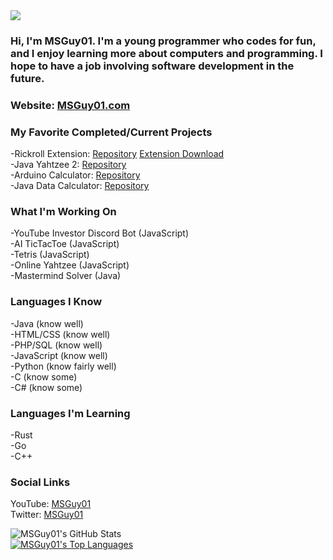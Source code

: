 <img src="https://msguy01.com/images/logo.png"/>

### Hi, I'm MSGuy01. I'm a young programmer who codes for fun, and I enjoy learning more about computers and programming. I hope to have a job involving software development in the future.

### Website:  [MSGuy01.com](https://msguy01.com) 

### My Favorite Completed/Current Projects
-Rickroll Extension: [Repository](https://github.com/MSGuy01/Rickroll-Extension) [Extension Download](https://chrome.google.com/webstore/detail/rickroll-extension/ljkcmgibdnmdjdfpbggohpophnkiajfm)
<br>
-Java Yahtzee 2: [Repository](https://github.com/MSGuy01/Java-Yahtzee-Two)
<br>
-Arduino Calculator: [Repository](https://github.com/MSGuy01/Arduino-Calculator)
<br>
-Java Data Calculator: [Repository](https://github.com/MSGuy01/Data-Calculator) 
<br>

### What I'm Working On
-YouTube Investor Discord Bot (JavaScript)
<br>
-AI TicTacToe (JavaScript)
<br>
-Tetris (JavaScript)
<br>
-Online Yahtzee (JavaScript)
<br>
-Mastermind Solver (Java)

### Languages I Know
-Java (know well)
<br>
-HTML/CSS (know well)
<br>
-PHP/SQL (know well)
<br>
-JavaScript (know well)
<br>
-Python (know fairly well)
<br>
-C (know some)
<br>
-C# (know some)

### Languages I'm Learning
-Rust
<br>
-Go
<br>
-C++

### Social Links
YouTube: [MSGuy01](https://youtube.com/MSGuy01) 
<br>
Twitter: [MSGuy01](https://twitter/MSGuy01) 

![MSGuy01's GitHub Stats](https://github-readme-stats.vercel.app/api?username=msguy01)
<br>
[![MSGuy01's Top Languages](https://github-readme-stats.vercel.app/api/top-langs/?username=msguy01)](https://github.com/msguy01/github-readme-stats)

